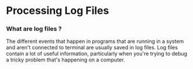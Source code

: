 <h1> Processing Log Files </h1>

<h3> What are log files ? </h3>

The different events that happen in
programs that are running in
a system and aren't connected to
terminal are usually saved in log files.
Log files contain a lot of useful information,
particularly when you're trying to debug
a tricky problem that's happening on a computer. 
